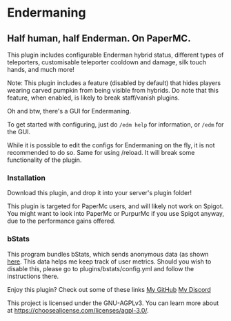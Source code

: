 # Endermaning

## Half human, half Enderman. On PaperMC.


This plugin includes configurable Enderman hybrid status, different types of teleporters, customisable teleporter cooldown and damage, silk touch hands, and much more!

Note: This plugin includes a feature (disabled by default) that hides players wearing carved pumpkin from being visible from hybrids. Do note that this feature, when enabled, is likely to break staff/vanish plugins.



Oh and btw, there's a GUI for Endermaning.

To get started with configuring, just do `/edm help` for information, or `/edm` for the GUI.

While it is possible to edit the configs for Endermaning on the fly, it is not recommended to do so. Same for using /reload. It will break some functionality of the plugin.


### Installation
Download this plugin, and drop it into your server's plugin folder!

This plugin is targeted for PaperMc users, and will likely not work on Spigot. You might want to look into PaperMc or PurpurMc if you use Spigot anyway, due to the performance gains offered.

 

### bStats

This program bundles bStats, which sends anonymous data (as shown [here](https://bstats.org/plugin/bukkit/Endermaning/11128). This data helps me keep track of user metrics. Should you wish to disable this, please go to plugins/bstats/config.yml and follow the instructions there.


 

Enjoy this plugin? Check out some of these links
[My GitHub](https://github.com/Cloudate9/)
[My Discord](https://discord.gg/nPbakm9eEr)

This project is licensed under the GNU-AGPLv3. You can learn more about at https://choosealicense.com/licenses/agpl-3.0/.

